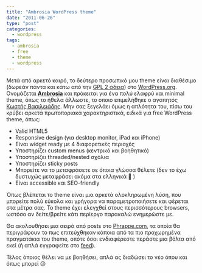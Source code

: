 ```yaml
---
title: "Ambrosia WordPress theme"
date: "2011-06-26"
type: "post"
categories:
  - wordpress
tags:
  - ambrosia
  - free
  - theme
  - wordpress
---
```


Μετά από αρκετό καιρό, το δεύτερο προσωπικό μου theme είναι διαθέσιμο (δωρεάν πάντα και κάτω από την [GPL 2 άδεια](http://www.gnu.org/licenses/gpl-2.0.html "GPL 2.0 license")) στο [WordPress.org](http://wordpress.org/extend/themes/ambrosia "Ambrosia WordPress theme"). Ονομάζεται [**Ambrosia**](http://wordpress.org/extend/themes/ambrosia "Ambrosia wordpress theme") και πρόκειται για ένα πολύ ελαφρύ και minimal theme, όπως το ήθελα άλλωστε, το οποιο επιμελήθηκε ο αγαπητός [Κωστής Βασιλειάδης](http://www.speak.gr/ "Κωστής Βασιλειάδης"). Μην σας ξεγελάει όμως η απλότητα του, πίσω του κρύβει αρκετά πρωτοποριακά χαρακτηριστικά, ειδικά για free WordPress theme, όπως:

- Valid HTML5
- Responsive design (για desktop monitor, iPad και iPhone)
- Είναι widget ready με 4 διαφορετικές περιοχές
- Υποστηρίζει custom menus (κεντρικό και βοηθητικό)
- Υποστηρίζει threaded/nested σχόλια
- Υποστηρίζει sticky posts
- Μπορείτε να το μεταφράσετε σε όποια γλώσσα θέλετε (δεν το έχω δυστυχώς μεταφράσει ακόμα στα ελληνικά 🙁 )
- Είναι accessible και SEO-friendly

Όπως βλέπεται το theme είναι μια αρκετά ολοκληρωμένη λύση, που μπορείτε πολύ εύκολα και γρήγορα να παραμετροποιήσετε και φέρεται στα μέτρα σας. Το theme έχει ελεγχθεί στους περισσότερους browsers, ωστόσο αν δείτε/βρείτε κάτι περίεργο παρακαλώ ενημερώστε με.

Θα ακολουθήσει μια σειρά από posts στο [Phrappe.com](http://phrappe.com/ "Phrappe.com"), τα οποία θα περιγράφουν το πως επιτεύχθηκαν κάποια από τα πιο προχωρημένα πραγματάκια του theme, οπότε όσοι ενδιαφέρεστε περάστε μια βόλτα από εκεί (ή απλά εγγραφείτε στο [feed](http://phrappe.com/feed/ "Phrappe's RSS feed")).

Τέλος όποιος θέλει να με βοηθήσει, απλά ας διαδώσει το νέο όπου και όπως μπορεί 😉
